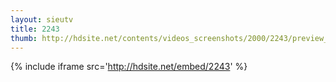```yaml
---
layout: sieutv
title: 2243
thumb: http://hdsite.net/contents/videos_screenshots/2000/2243/preview_360p.mp4.jpg
---
```

{% include iframe src='http://hdsite.net/embed/2243' %}
 

